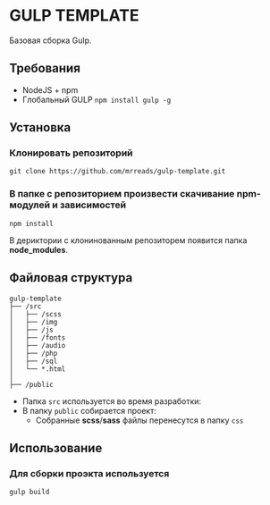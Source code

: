 # GULP TEMPLATE
Базовая сборка Gulp.

## Требования
* NodeJS + npm 
* Глобальный GULP ``` npm install gulp -g ```

## Установка
### Клонировать репозиторий
``` git clone https://github.com/mrreads/gulp-template.git ```
###  В **папке с репозиторием** произвести скачивание npm-модулей и зависимостей
``` npm install ```

В дериктории с клонинованным репозиторем появится папка **node_modules**.

## Файловая структура
```
gulp-template
├── /src
│   ├── /scss
│   ├── /img
│   ├── /js
│   ├── /fonts
│   ├── /audio
│   ├── /php
│   ├── /sql
│   └── *.html
│ 
├── /public
```

* Папка ```src``` используется во время разработки:
* В папку ```public``` собирается проект:
    * Собранные **scss**/**sass** файлы перенесутся в папку ```css```

## Использование
### Для сборки проэкта используется
``` gulp build ```

